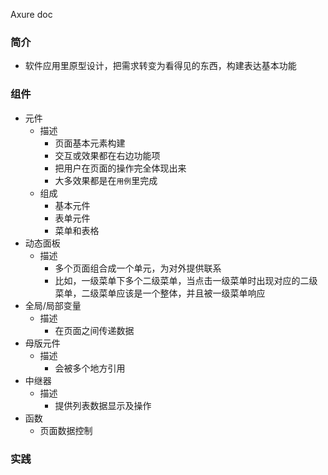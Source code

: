Axure doc

### 简介
- 软件应用里原型设计，把需求转变为看得见的东西，构建表达基本功能

### 组件
- 元件
    - 描述
        - 页面基本元素构建
        - 交互或效果都在右边功能项
        - 把用户在页面的操作完全体现出来
        - 大多效果都是在`用例`里完成
    - 组成
        - 基本元件
        - 表单元件
        - 菜单和表格
- 动态面板
    - 描述
        - 多个页面组合成一个单元，为对外提供联系
        - 比如，一级菜单下多个二级菜单，当点击一级菜单时出现对应的二级菜单，二级菜单应该是一个整体，并且被一级菜单响应
- 全局/局部变量
    - 描述
        - 在页面之间传递数据
- 母版元件
    - 描述
        - 会被多个地方引用
- 中继器
    - 描述
        - 提供列表数据显示及操作
- 函数
    - 页面数据控制
### 实践